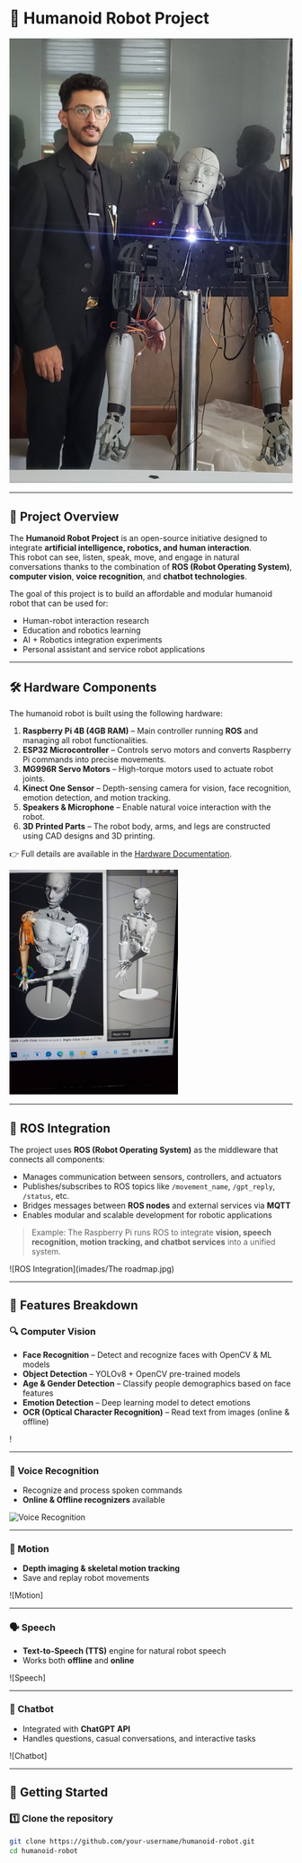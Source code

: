# 🤖 Humanoid Robot Project

<!-- Add a hero image of your robot here -->
![Robot Preview](images/zeta_robot.jpg)

---

## 📌 Project Overview
The **Humanoid Robot Project** is an open-source initiative designed to integrate **artificial intelligence, robotics, and human interaction**.  
This robot can see, listen, speak, move, and engage in natural conversations thanks to the combination of **ROS (Robot Operating System)**, **computer vision**, **voice recognition**, and **chatbot technologies**.

The goal of this project is to build an affordable and modular humanoid robot that can be used for:
- Human-robot interaction research  
- Education and robotics learning  
- AI + Robotics integration experiments  
- Personal assistant and service robot applications  

---

## 🛠️ Hardware Components
The humanoid robot is built using the following hardware:

1. **Raspberry Pi 4B (4GB RAM)** – Main controller running **ROS** and managing all robot functionalities.  
2. **ESP32 Microcontroller** – Controls servo motors and converts Raspberry Pi commands into precise movements.  
3. **MG996R Servo Motors** – High-torque motors used to actuate robot joints.  
4. **Kinect One Sensor** – Depth-sensing camera for vision, face recognition, emotion detection, and motion tracking.  
5. **Speakers & Microphone** – Enable natural voice interaction with the robot.  
6. **3D Printed Parts** – The robot body, arms, and legs are constructed using CAD designs and 3D printing.  

👉 Full details are available in the [Hardware Documentation](docs/hardware.md).


<img src="images/imageszeta_robot.jpg" alt="Zeta Robot" width="300" height="400">



---

## 🔗 ROS Integration
The project uses **ROS (Robot Operating System)** as the middleware that connects all components:  

- Manages communication between sensors, controllers, and actuators  
- Publishes/subscribes to ROS topics like `/movement_name`, `/gpt_reply`, `/status`, etc.  
- Bridges messages between **ROS nodes** and external services via **MQTT**  
- Enables modular and scalable development for robotic applications  

> Example: The Raspberry Pi runs ROS to integrate **vision, speech recognition, motion tracking, and chatbot services** into a unified system.

![ROS Integration](imades/The roadmap.jpg)

---

## 🧠 Features Breakdown

### 🔍 Computer Vision
- **Face Recognition** – Detect and recognize faces with OpenCV & ML models  
- **Object Detection** – YOLOv8 + OpenCV pre-trained models  
- **Age & Gender Detection** – Classify people demographics based on face features  
- **Emotion Detection** – Deep learning model to detect emotions  
- **OCR (Optical Character Recognition)** – Read text from images (online & offline)  

!

---

### 🎤 Voice Recognition
- Recognize and process spoken commands  
- **Online & Offline recognizers** available  

![Voice Recognition](images/voice.png)

---

### 🕺 Motion
- **Depth imaging & skeletal motion tracking**  
- Save and replay robot movements  

![Motion]

---

### 🗣️ Speech
- **Text-to-Speech (TTS)** engine for natural robot speech  
- Works both **offline** and **online**  

![Speech]

---

### 💬 Chatbot
- Integrated with **ChatGPT API**  
- Handles questions, casual conversations, and interactive tasks  

![Chatbot]

---

## 🚀 Getting Started

### 1️⃣ Clone the repository
```bash
git clone https://github.com/your-username/humanoid-robot.git
cd humanoid-robot
